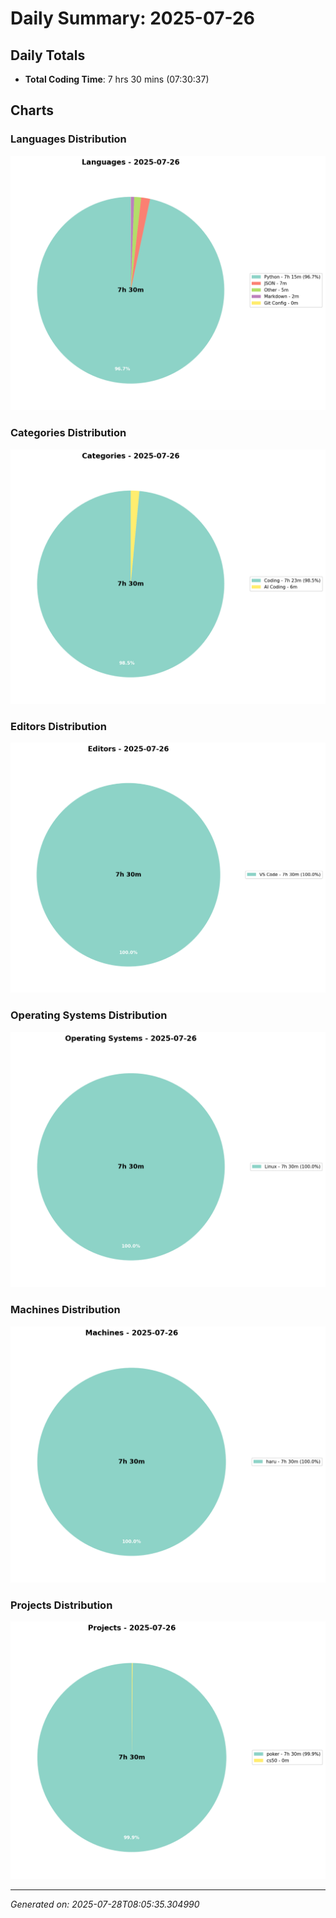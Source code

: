 # Daily Summary: 2025-07-26

## Daily Totals
- **Total Coding Time**: 7 hrs 30 mins (07:30:37)

## Charts

### Languages Distribution
![Languages](/charts/languages_-_2025-07-26.png)

### Categories Distribution
![Categories](/charts/categories_-_2025-07-26.png)

### Editors Distribution
![Editors](/charts/editors_-_2025-07-26.png)

### Operating Systems Distribution
![Operating Systems](/charts/operating_systems_-_2025-07-26.png)

### Machines Distribution
![Machines](/charts/machines_-_2025-07-26.png)

### Projects Distribution
![Projects](/charts/projects_-_2025-07-26.png)

---
*Generated on: 2025-07-28T08:05:35.304990*

